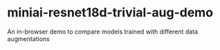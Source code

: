# miniai-resnet18d-trivial-aug-demo
  An in-browser demo to compare models trained with different data augmentations 
